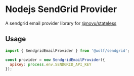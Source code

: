 # Nodejs SendGrid Provider

A sendgrid email provider library for [@novu/stateless](https://github.com/tecklens/tk-wolf/)

## Usage

```javascript
import { SendgridEmailProvider } from '@wolf/sendgrid';

const provider = new SendgridEmailProvider({
  apiKey: process.env.SENDGRID_API_KEY
});
```
